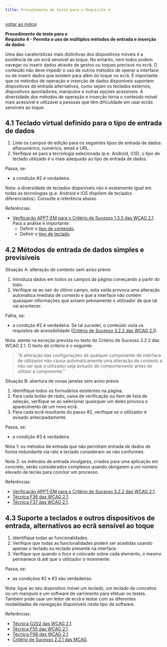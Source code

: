 ```yaml
---
title: Procedimento de teste para o Requisito 4 
---
```


[voltar ao índice](index.md)

**Procedimento de teste para o**<br>**Requisito 4 - Permita o uso de múltiplos métodos de entrada e inserção de dados**

Uma das caraterísticas mais distintivas dos dispositivos móveis é a existência de um ecrã sensível ao toque. No entanto, nem todos podem navegar ou inserir dados através de gestos ou toques precisos no ecrã. O conteúdo não deve impedir o uso de outros métodos de operar a interface ou de inserir dados que existem para além do toque no ecrã. É importante que os métodos de operação e inserção de dados disponíveis suportem dispositivos de entrada alternativos, como sejam os teclados externos, dispositivos apontadores, manipulos e outras opções acessíveis. A diversidade dos métodos de operação e inserção torna o conteúdo móvel mais acessível e utilizável a pessoas que têm dificuldade em usar ecrãs sensíveis ao toque.

## 4.1 Teclado virtual definido para o tipo de entrada de dados

1. Liste os campos de edição para os seguintes tipos de entrada de dados: alfanumérico, numérico, email e URL.
2. Verifique se para a tecnologia selecionada (p.e. Android, iOS), o tipo de teclado utilizado é o mais adequado ao tipo de entrada de dados.

Passa, se:

- a condição #2 é verdadeira.

Nota: a diversidade de teclados disponíveis não é exatamente igual em todas as tecnologias (p.e. Android e iOS dispõem de teclados diferenciados). Consulte a referência abaixo.

Referências:

- [Verificação APPT-EM para o Critério de Sucesso 1.3.5 das WCAG 2.1](https://appt.org/en/guidelines/wcag/success-criterion-1-3-5#check). Para a análise é importante:
  - Definir o [tipo de conteúdo](https://appt.org/en/guidelines/wcag/success-criterion-1-3-5#set-content-type).
  - Definir o [tipo de teclado](https://appt.org/en/guidelines/wcag/success-criterion-1-3-5#set-keyboard-type).

## 4.2 Métodos de entrada de dados simples e previsíveis

Situação A: alteração de contexto sem aviso prévio

1. Introduza dados em todos os campos da página começando a partir do topo.
2. Verifique se ao sair do último campo, esta saída provoca uma alteração automática imediata de contexto e que a interface não contém quaisquer informações que avisem previamente o utilizador de que tal vai acontecer.

Falha, se:

- a condição #2 é verdadeira. Se tal suceder, o conteúdo viola os requisitos de acessibilidade ([Critério de Sucesso 3.2.2 das WCAG 2.1](https://www.acessibilidade.gov.pt/wcag/#on-input)).

Nota: atente na exceção prevista no texto do Critério de Sucesso 3.2.2 das WCAG 2.1. O texto do critério é o seguinte: 

> "A alteração das configurações de qualquer componente de interface de utilizador não causa automaticamente uma alteração de contexto a não ser que o utilizador seja avisado do comportamento antes de utilizar a componente."

Sítuação B: abertura de novas janelas sem aviso prévio

1. Identifique todos os formulários existentes na página.
2. Para cada botão de rádio, caixa de verificação ou item de lista de seleção, verifique se ao selecionar quaisquer um deles provoca o aparecimento de um novo ecrã.
3. Para cada ecrã resultante do passo #2, verifique se o utilizador é avisado antecipadamente.

Passa, se:

- a condição #3 é verdadeira.

Nota 1: os métodos de entrada que não permitam entrada de dados de forma redundante via rato e teclado consideram-se não conformes.

Nota 2: os métodos de entrada invulgares, criados para uma aplicação em concreto, serão considerados complexos quando obrigarem a um número elevado de teclas para concluir um processo. 

Referências:

- [Verificação APPT-EM para o Critério de Sucasso 3.2.2 das WCAG 2.1](https://appt.org/en/guidelines/wcag/success-criterion-3-2-2#check).
- [Técnica F36 das WCAG 2.1](https://www.w3.org/WAI/WCAG22/Techniques/failures/F36.html).
- [Técnica F37 das WCAG 2.1](https://www.w3.org/WAI/WCAG22/Techniques/failures/F37.html).

## 4.3 Suporte a teclados e outros dispositivos de entrada, alternativos ao ecrã sensível ao toque

1. Identifique todas as funcionalidades.
2. Verifique que todas as funcionalidades podem ser acedidas usando apenas o teclado ou teclado presente na interface.
3. Verifique que quando o foco é colocado sobre cada elemento, o mesmo permanece lá até que o utilizador o movimente.

Passa, se:

- as condições #2 e #3 são verdadeiras.

Nota: ligue ao seu dispositivo móvel um teclado, um teclado de conceitos ou um manipulo e um software de varrimento para efetuar os testes. Também pode usar um leitor de ecrã e testar com as diferentes modalidades de navegação disponíveis neste tipo de software.

Referências:

- [Técnica G202 das WCAG 2.1](https://www.w3.org/WAI/WCAG22/Techniques/general/G202).
- [Técnica F55 das WCAG 2.1](https://www.w3.org/WAI/WCAG22/Techniques/failures/F55).
- [Técnica F98 das WCAG 2.1](https://www.w3.org/WAI/WCAG22/Techniques/failures/F98).
- [Critério de Sucesso 2.2.1 das MCAG](https://getevinced.github.io/mcag/#external-aids-devices).
